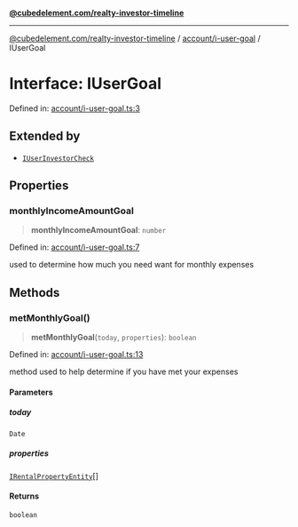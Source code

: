 [**@cubedelement.com/realty-investor-timeline**](../../../index.md)

---

[@cubedelement.com/realty-investor-timeline](../../../modules.md) / [account/i-user-goal](../index.md) / IUserGoal

# Interface: IUserGoal

Defined in: [account/i-user-goal.ts:3](https://github.com/kvernon/realty-investor-timeline/blob/806c805529d356deb12c125749ddea89a26850dd/src/account/i-user-goal.ts#L3)

## Extended by

- [`IUserInvestorCheck`](../../i-user-investor-check/interfaces/IUserInvestorCheck.md)

## Properties

### monthlyIncomeAmountGoal

> **monthlyIncomeAmountGoal**: `number`

Defined in: [account/i-user-goal.ts:7](https://github.com/kvernon/realty-investor-timeline/blob/806c805529d356deb12c125749ddea89a26850dd/src/account/i-user-goal.ts#L7)

used to determine how much you need want for monthly expenses

## Methods

### metMonthlyGoal()

> **metMonthlyGoal**(`today`, `properties`): `boolean`

Defined in: [account/i-user-goal.ts:13](https://github.com/kvernon/realty-investor-timeline/blob/806c805529d356deb12c125749ddea89a26850dd/src/account/i-user-goal.ts#L13)

method used to help determine if you have met your expenses

#### Parameters

##### today

`Date`

##### properties

[`IRentalPropertyEntity`](../../../properties/i-rental-property-entity/interfaces/IRentalPropertyEntity.md)[]

#### Returns

`boolean`
